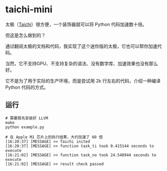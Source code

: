 # taichi-mini

太极（[Taichi](https://github.com/taichi-dev/taichi)）很方便，一个装饰器就可以将 Python 代码加速数十倍。

但这是怎么做到的？

通过翻阅太极的文档和代码，我实现了这个迷你版的太极，它也可以帮你加速代码。

当然，它不支持GPU、不支持复杂的语法、没有数学库、加速效果也没有那么好。

它不是为了用于实际的生产环境，而是尝试用 2k 行左右的代码，介绍一种编译 Python 代码的方式。

## 运行
```
# 需要首先安装好 LLVM
make
python example.py

# 在 Apple M1 芯片上的执行结果，大约加速了 60 倍
[16:20:37] [MESSAGE] >> Taichi inited
[16:20:37] [MESSAGE] >> function task_ti took 0.415144 seconds to execute
[16:21:02] [MESSAGE] >> function task_no took 24.548944 seconds to execute
[16:21:02] [MESSAGE] >> result check passed
```